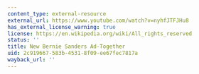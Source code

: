 ```yaml
---
content_type: external-resource
external_url: https://www.youtube.com/watch?v=nyhfJTFJHu8
has_external_license_warning: true
license: https://en.wikipedia.org/wiki/All_rights_reserved
status: ''
title: New Bernie Sanders Ad-Together
uid: 2c919667-583b-4531-8f09-ee67fec7817a
wayback_url: ''
---
```

